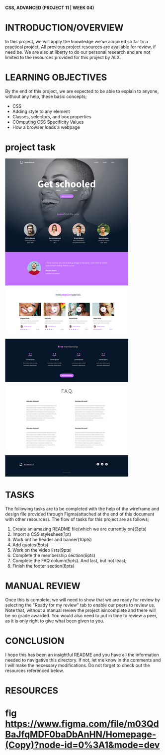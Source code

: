 **CSS, ADVANCED (PROJECT 11 | WEEK 04)**

# INTRODUCTION/OVERVIEW

In this project, we will apply the knowledge we've acquired so far to a practical project. All previous project resources are available for review, if need be. We are also at liberty to do our personal research and are not limited to the resources provided for this project by ALX.

# LEARNING OBJECTIVES

By the end of this project, we are expected to be able to explain to anyone, without any help, these basic concepts;

- CSS
- Adding style to any element
- Classes, selectors, and box properties
- COmputing CSS Specificity Values
- How a browser loads a webpage

# project task

![Alt text](<css project img.jpg>)

# TASKS

The following tasks are to be completed with the help of the wireframe and design file provided through Figma(attached at the end of this document with other resources). The flow of tasks for this project are as follows;

1. Create an amazing README file(which we are currently on)(3pts)
2. Import a CSS stylesheet(1pt)
3. Work ont he header and banner(10pts)
4. Add quotes(5pts)
5. Work on the video lists(9pts)
6. Complete the membership section(6pts)
7. Complete the FAQ column(5pts). And last, but not least;
8. Finish the footer section(6pts)

# MANUAL REVIEW

Once this is complete, we will need to show that we are ready for review by selecting the "Ready for my review" tab to enable our peers to review us. Note that, without a manual review the project isincomplete and there will be no grade awarded. You would also need to put in time to review a peer, as it is only right to give what been given to you.

# CONCLUSION

I hope this has been an insightful README and you have all the information needed to navigative this directory. If not, let me know in the comments and I will make the necessary modifications. Do not forget to check out the resources referenced below.

# RESOURCES

# fig https://www.figma.com/file/m03QdBaJfqMDF0baDbAnHN/Homepage-(Copy)?node-id=0%3A1&mode=dev